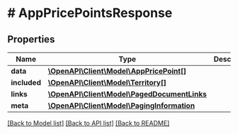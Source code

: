 # # AppPricePointsResponse

## Properties

Name | Type | Description | Notes
------------ | ------------- | ------------- | -------------
**data** | [**\OpenAPI\Client\Model\AppPricePoint[]**](AppPricePoint.md) |  | 
**included** | [**\OpenAPI\Client\Model\Territory[]**](Territory.md) |  | [optional] 
**links** | [**\OpenAPI\Client\Model\PagedDocumentLinks**](PagedDocumentLinks.md) |  | 
**meta** | [**\OpenAPI\Client\Model\PagingInformation**](PagingInformation.md) |  | [optional] 

[[Back to Model list]](../../README.md#documentation-for-models) [[Back to API list]](../../README.md#documentation-for-api-endpoints) [[Back to README]](../../README.md)



